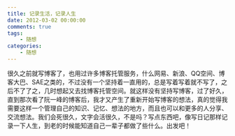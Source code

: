 ```yaml
---
title: 记录生活，记录人生 
date: 2012-03-02 00:00:00
comments: true
tags:
    - 随想
categories:
    - 随想
---
```


很久之前就写博客了，也用过许多博客托管服务，什么网易、新浪、QQ空间、博客大巴、SAE之类的，不过没有一个坚持着一直用的，总是写着写着就不写了，之后不了了之，几时想起又去找博客托管空间。就这样没有坚持写博客，过了好久，直到那次看了阮一峰的博客后，我才又产生了重新开始写博客的想法，真的觉得我需要这样一个管理自己的知识、记忆、想法的地方，而且也可以和更多的人分享、交流想法。我们会死很久，文字会活很久，不是吗？写点东西吧，像写日记那样记录一下人生，到老的时候能知道自己一辈子都做了些什么。出发吧！
